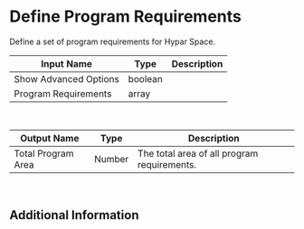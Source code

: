 

# Define Program Requirements

Define a set of program requirements for Hypar Space.

|Input Name|Type|Description|
|---|---|---|
|Show Advanced Options|boolean||
|Program Requirements|array||


<br>

|Output Name|Type|Description|
|---|---|---|
|Total Program Area|Number|The total area of all program requirements.|


<br>

## Additional Information


